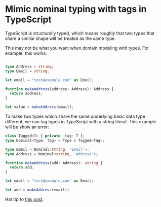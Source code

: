 # Mimic nominal typing with tags in TypeScript

TypeScript is structurally typed, which means roughly that two types that share a similar shape will be treated as the same type.

This may not be what you want when domain modeling with types. For example, this works: 
```ts

type Address = string;
type Email = string;

let email = "test@example.com" as Email;

function makeAddress(address: Address): Address {
  return address;
}

let value = makeAddress(email);
```

To make two types which share the same underlying basic data type different, we can tag types in TypeScript with a string literal. This example will be show an error:

```ts
class Tagged<T> { private _tag: T };
type Nominal<Type, Tag> = Type & Tagged<Tag>;

type Email = Nominal<string, 'Email'>;
type Address = Nominal<string, 'Address'>;

function makeAddress(add: Address): string {
  return add;
}

let email = "test@example.com" as Email;

let add = makeAddress(email);
```

Hat tip to [this post](https://betterprogramming.pub/nominal-typescript-eee36e9432d2).